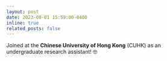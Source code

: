 ```yaml
---
layout: post
date: 2023-08-01 15:59:00-0400
inline: true
related_posts: false
---
```


Joined at the **Chinese University of Hong Kong** (CUHK) as an undergraduate research assistant! :nerd_face: